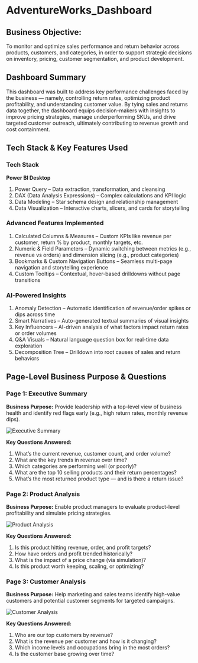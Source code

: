 # AdventureWorks_Dashboard

## Business Objective:
To monitor and optimize sales performance and return behavior across products, customers, and categories, in order to support strategic decisions on inventory, pricing, customer segmentation, and product development.

## Dashboard Summary
This dashboard was built to address key performance challenges faced by the business — namely, controlling return rates, optimizing product profitability, and understanding customer value. By tying sales and returns data together, the dashboard equips decision-makers with insights to improve pricing strategies, manage underperforming SKUs, and drive targeted customer outreach, ultimately contributing to revenue growth and cost containment.

## Tech Stack & Key Features Used
### Tech Stack

**Power BI Desktop**
1. Power Query – Data extraction, transformation, and cleansing
2. DAX (Data Analysis Expressions) – Complex calculations and KPI logic
3. Data Modeling – Star schema design and relationship management
4. Data Visualization – Interactive charts, slicers, and cards for storytelling

### Advanced Features Implemented
1. Calculated Columns & Measures – Custom KPIs like revenue per customer, return % by product, monthly targets, etc.
2. Numeric & Field Parameters – Dynamic switching between metrics (e.g., revenue vs orders) and dimension slicing (e.g., product categories)
3. Bookmarks & Custom Navigation Buttons – Seamless multi-page navigation and storytelling experience
4. Custom Tooltips – Contextual, hover-based drilldowns without page transitions

### AI-Powered Insights
1. Anomaly Detection – Automatic identification of revenue/order spikes or dips across time
2. Smart Narratives – Auto-generated textual summaries of visual insights
3. Key Influencers – AI-driven analysis of what factors impact return rates or order volumes
4. Q&A Visuals – Natural language question box for real-time data exploration
5. Decomposition Tree – Drilldown into root causes of sales and return behaviors


## Page-Level Business Purpose & Questions

### Page 1: Executive Summary

**Business Purpose:** Provide leadership with a top-level view of business health and identify red flags early (e.g., high return rates, monthly revenue dips).

![Executive Summary](https://github.com/dbshreyas/AdventureWorks_Dashboard_Power_BI/blob/main/Dashboard%20Snapshots/1%20Executive%20Summary.png)

**Key Questions Answered:**

1. What’s the current revenue, customer count, and order volume?
2. What are the key trends in revenue over time?
3. Which categories are performing well (or poorly)?
4. What are the top 10 selling products and their return percentages?
5. What’s the most returned product type — and is there a return issue?


### Page 2: Product Analysis

**Business Purpose:** Enable product managers to evaluate product-level profitability and simulate pricing strategies.

![Product Analysis](https://github.com/dbshreyas/AdventureWorks_Dashboard_Power_BI/blob/main/Dashboard%20Snapshots/2%20Product%20Details.png)

**Key Questions Answered:**

1. Is this product hitting revenue, order, and profit targets?
2. How have orders and profit trended historically?
3. What is the impact of a price change (via simulation)?
4. Is this product worth keeping, scaling, or optimizing?

### Page 3: Customer Analysis

**Business Purpose:** Help marketing and sales teams identify high-value customers and potential customer segments for targeted campaigns.

![Customer Analysis](https://github.com/dbshreyas/AdventureWorks_Dashboard_Power_BI/blob/main/Dashboard%20Snapshots/3%20Customer%20Details.png)

**Key Questions Answered:**

1. Who are our top customers by revenue?
2. What is the revenue per customer and how is it changing?
3. Which income levels and occupations bring in the most orders?
4. Is the customer base growing over time?

